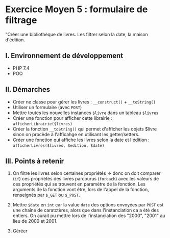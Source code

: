 # Exercice Moyen 5 : formulaire de filtrage

"Créer une bibliothèque de livres. Les filtrer selon la date, la maison d'édition.

## I. Environnement de développement

* PHP 7.4
* POO

## II. Démarches
- Créer ne classe pour gérer les livres : `__construct()` + `__toString()`
- Utiliser un formulaire (avec `POST`)
- Mettre toutes les nouvelles instances `$livre` dans un tableau `$livres`
- Créer une fonction pour afficher cette librairie : `afficherLibrairie($livres)`
- Créer la fonction `__toString()` qui permet d'afficher les objets $livre sinon on procède à l'afficahge en utilisant les getter/setters.
- Créer une fonction qui affiche les livres selon la date et l'édition : `afficherLivres($livres, $edition, $date)`


## III. Points à retenir

1. On filtre les livres selon certaines propriétés => donc on doit comparer (`if`) ces propriétés des livres parcourus (`foreach`) avec les valeurs de ces propriétés qui se trouvent en paramètre de la fonction. Les arguments de la fonction vont être, lors de l'appel de la fonction, renseignés par `$_GET` ou `$_POST`.

2. Mettre `$date` en `int` car la value `date` des options envoyées par `POST` est une chaîne de caratctères, alors que dans l'instanciation ca a été des entiers.
On aurait pu mettre lors de l'instanciation des "2000", "2001" au lieu de 2000 et 2001. 

3. Géréer 
